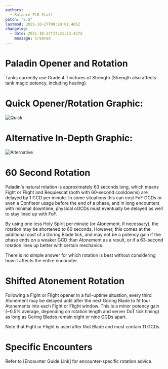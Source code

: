 ```yaml
---
authors:
  - Balance PLD Staff
patch: "5.5"
lastmod: 2021-10-27T08:29:01.485Z
changelog:
  - date: 2021-10-27T17:21:23.427Z
    message: Created
---
```

# Paladin Opener and Rotation

Tanks currently use Grade 4 Tinctures of Strength 
(Strength also affects tank magic potency, including healing)

# Quick Opener/Rotation Graphic:  
![Quick](https://xiv.sleepyshiba.com/pld/img/infobasic.png)

# Alternative In-Depth Graphic:
![Alternative](https://xiv.sleepyshiba.com/pld/img/infoadv.png)

# 60 Second Rotation
Paladin's natural rotation is approximately 63 seconds long, which means Fight or Flight and Requiescat (both with 60-second cooldowns) are delayed by 1 GCD per minute. In some situations this can cost FoF GCDs or even a Confiteor usage before the end of a phase, and in long encounters with minimal downtime, physical oGCDs must eventually be delayed as well to stay lined up with FoF.

By using one less Holy Spirit per minute (or Atonement, if necessary), the rotation may be shortened to 60 seconds. However, this comes at the additional cost of a Goring Blade tick, and may not be a potency gain if the phase ends on a weaker GCD than Atonement as a result, or if a 63-second rotation lines up better with certain mechanics.

There is no simple answer for which rotation is best without considering how it affects the entire encounter.

# Shifted Atonement Rotation
Following a Fight or Flight opener in a full-uptime situation, every third Atonement may be delayed until after the next Goring Blade to fit four Atonements into each Fight or Flight window. This is a minor potency gain (~0.5% average, depending on rotation length and server DoT tick timing) as long as Goring Blades remain eight or nine GCDs apart.

Note that Fight or Flight is used after Riot Blade and must contain 11 GCDs.

# Specific Encounters
Refer to [Encounter Guide Link] for encounter-specific rotation advice. 